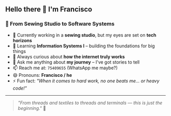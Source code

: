 ## Hello there 👋 I'm Francisco

### 🧵 From Sewing Studio to Software Systems

- 🔭 Currently working in a **sewing studio**, but my eyes are set on **tech horizons**  
- 🌱 Learning **Information Systems I** – building the foundations for big things  
- 🤔 Always curious about **how the internet truly works**  
- 💬 Ask me anything about **my journey** – I've got stories to tell  
- 📫 Reach me at: `75409655` (WhatsApp me maybe?)  
- 😄 Pronouns: **Francisco / he**  
- ⚡ Fun fact: _"When it comes to hard work, no one beats me... or heavy code!"_

---

> _"From threads and textiles to threads and terminals — this is just the beginning."_ 🚀
